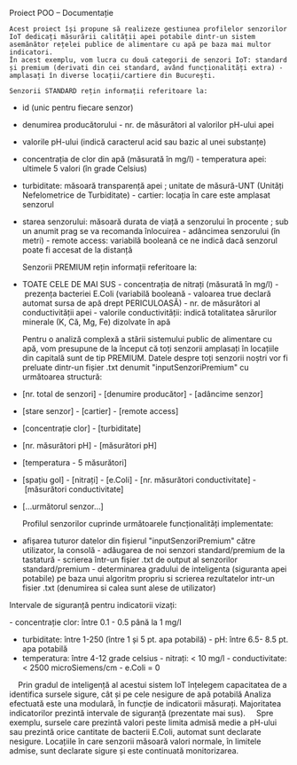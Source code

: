 Proiect POO – Documentație

    Acest proiect își propune să realizeze gestiunea profilelor senzorilor IoT dedicați măsurării calității apei potabile dintr-un sistem asemănător rețelei publice de alimentare cu apă pe baza mai multor indicatori.
    În acest exemplu, vom lucra cu două categorii de senzori IoT: standard și premium (derivati din cei standard, având funcționalități extra) - amplasați în diverse locații/cartiere din București.

    Senzorii STANDARD rețin informații referitoare la:
- id (unic pentru fiecare senzor)
- denumirea producătorului 
- nr. de măsurători al valorilor pH-ului apei
- valorile pH-ului (indică caracterul acid sau bazic al unei substanțe)
- concentrația de clor din apă (măsurată în mg/l)
- temperatura apei: ultimele 5 valori (în grade Celsius)
- turbiditate: măsoară transparență apei ; unitate de măsură-UNT (Unități Nefelometrice de Turbiditate)
- cartier: locația în care este amplasat senzorul
- starea senzorului: măsoară durata de viață a senzorului în procente ; sub un anumit prag se va recomanda înlocuirea
- adâncimea senzorului (în metri)
- remote access: variabilă booleană ce ne indică dacă senzorul poate fi accesat de la distanță

    Senzorii PREMIUM rețin informații referitoare la:
- TOATE CELE DE MAI SUS
- concentrația de nitrați (măsurată în mg/l)
- prezența bacteriei E.Coli (variabilă booleană - valoarea true declară automat sursa de apă drept PERICULOASĂ)
- nr. de măsurători al conductivității apei
- valorile conductivității: indică totalitatea sărurilor minerale (K, Că, Mg, Fe) dizolvate în apă 

    Pentru o analiză complexă a stării sistemului public de alimentare cu apă, vom presupune de la început că toți senzorii amplasați în locațiile din capitală sunt de tip PREMIUM. 
    Datele despre toți senzorii noștri vor fi preluate dintr-un fișier .txt denumit "inputSenzoriPremium" cu următoarea structură:

- [nr. total de senzori]
- [denumire producător]
- [adâncime senzor]
- [stare senzor] 
- [cartier]
- [remote access]
- [concentrație clor]
- [turbiditate]
- [nr. măsurători pH]
- [măsurători pH]
- [temperatura - 5 măsurători]
- [spațiu gol] 
- [nitrați]
- [e.Coli]
- [nr. măsurători conductivitate]
- [măsurători conductivitate]
- […următorul senzor…]

    Profilul senzorilor cuprinde următoarele funcționalități implementate:

- afișarea tuturor datelor din fișierul "inputSenzoriPremium" către utilizator, la consolă
- adăugarea de noi senzori standard/premium de la tastatură
- scrierea într-un fișier .txt de output al senzorilor standard/premium
- determinarea gradului de inteligenta (siguranta apei potabile) pe baza unui algoritm propriu si scrierea rezultatelor intr-un fisier .txt (denumirea si calea sunt alese de utilizator)





Intervale de siguranță pentru indicatorii vizați:

- concentrație clor: între 0.1 - 0.5 până la 1 mg/l
- turbiditate: între 1-250 (între 1 și 5 pt. apa potabilă)
- pH: între 6.5- 8.5 pt. apa potabilă
- temperatura: între 4-12 grade celsius
- nitrați: < 10 mg/l
- conductivitate: < 2500 microSiemens/cm
- e.Coli = 0




    Prin gradul de inteligență al acestui sistem IoT înțelegem capacitatea de a identifica sursele sigure, cât și pe cele nesigure de apă potabilă
    Analiza efectuată este una modulară, în funcție de indicatorii măsurați. Majoritatea indicatorilor prezintă intervale de siguranță (prezentate mai sus).
    Spre exemplu, sursele care prezintă valori peste limita admisă medie a pH-ului sau prezintă orice cantitate de bacterii E.Coli, automat sunt declarate nesigure. Locațiile în care senzorii măsoară valori normale, în
limitele admise, sunt declarate sigure și este continuată monitorizarea.
